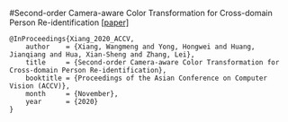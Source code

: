 #Second-order Camera-aware Color Transformation for Cross-domain Person Re-identification [[paper]](https://openaccess.thecvf.com/content/ACCV2020/papers/Xiang_Second-order_Camera-aware_Color_Transformation_for_Cross-domain_Person_Re-identification_ACCV_2020_paper.pdf)

```
@InProceedings{Xiang_2020_ACCV,
    author    = {Xiang, Wangmeng and Yong, Hongwei and Huang, Jianqiang and Hua, Xian-Sheng and Zhang, Lei},
    title     = {Second-order Camera-aware Color Transformation for Cross-domain Person Re-identification},
    booktitle = {Proceedings of the Asian Conference on Computer Vision (ACCV)},
    month     = {November},
    year      = {2020}
}
```
